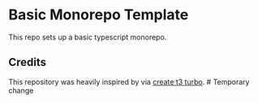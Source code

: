 # Basic Monorepo Template

This repo sets up a basic typescript monorepo.

## Credits

This repository was heavily inspired by via [create t3 turbo](https://github.com/t3-oss/create-t3-turbo).
#   T e m p o r a r y   c h a n g e  
 